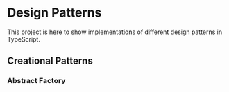 # Design Patterns

This project is here to show implementations of different design patterns in TypeScript.

## Creational Patterns

### Abstract Factory
